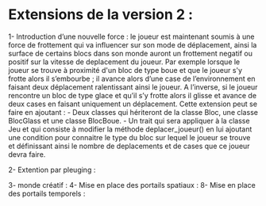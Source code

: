 # Extensions de la version 2 :
  1-  Introduction d’une nouvelle force : le joueur est maintenant soumis à une force de frottement qui va influencer sur son mode de déplacement, ainsi la surface de certains blocs dans son monde auront un frottement negatif ou positif sur la vitesse de deplacement du joueur. Par exemple lorsque le joueur se trouve à proximité d'un bloc de type boue et que le joueur s'y frotte alors il s’embourbe ; il avance alors d’une case de l’environnement en faisant deux déplacement ralentissant ainsi le joueur.
A l’inverse, si le joueur rencontre un bloc de type glace et qu’il s’y frotte alors il glisse et avance de deux cases en faisant uniquement un déplacement.
Cette extension peut se faire en ajoutant :
    -   Deux classes qui hériteront de la classe Bloc, une classe BlocGlass et une classe BlocBoue.
    -   Un trait qui sera appliquer à la classe Jeu et qui consiste à modifier la méthode deplacer_joueur() en lui ajoutant une condition pour connaitre le type du bloc sur lequel le joueur se trouve et définissant ainsi le nombre de deplacements et de cases que ce joueur devra faire.

  2-  Extention par pleuging : 
  
  3-  monde créatif :
  4-  Mise en place des portails spatiaux :
  8-  Mise en place des portails temporels :
